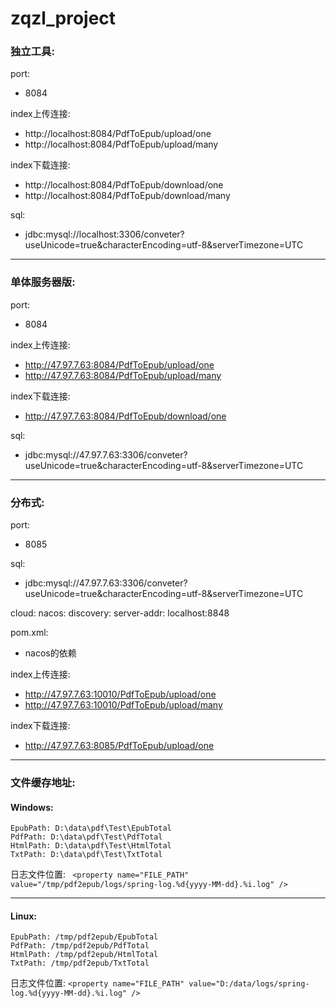 # zqzl_project

### 独立工具:
port:
- 8084

index上传连接: 
- http://localhost:8084/PdfToEpub/upload/one
- http://localhost:8084/PdfToEpub/upload/many
    
index下载连接:
- http://localhost:8084/PdfToEpub/download/one
- http://localhost:8084/PdfToEpub/download/many

sql: 
- jdbc:mysql://localhost:3306/conveter?useUnicode=true&characterEncoding=utf-8&serverTimezone=UTC

---
### 单体服务器版:
port:
- 8084

index上传连接:
- http://47.97.7.63:8084/PdfToEpub/upload/one
- http://47.97.7.63:8084/PdfToEpub/upload/many

index下载连接:
- http://47.97.7.63:8084/PdfToEpub/download/one

sql: 
- jdbc:mysql://47.97.7.63:3306/conveter?useUnicode=true&characterEncoding=utf-8&serverTimezone=UTC

---
### 分布式:
port:
- 8085

sql:
- jdbc:mysql://47.97.7.63:3306/conveter?useUnicode=true&characterEncoding=utf-8&serverTimezone=UTC

cloud:
  nacos:
    discovery:
      server-addr: localhost:8848

pom.xml:
- nacos的依赖

index上传连接:
- http://47.97.7.63:10010/PdfToEpub/upload/one
- http://47.97.7.63:10010/PdfToEpub/upload/many

index下载连接:
- http://47.97.7.63:8085/PdfToEpub/upload/one

---
### 文件缓存地址:
#### Windows:
  
    EpubPath: D:\data\pdf\Test\EpubTotal
    PdfPath: D:\data\pdf\Test\PdfTotal
    HtmlPath: D:\data\pdf\Test\HtmlTotal 
    TxtPath: D:\data\pdf\Test\TxtTotal

日志文件位置: 
``` <property name="FILE_PATH" value="/tmp/pdf2epub/logs/spring-log.%d{yyyy-MM-dd}.%i.log" />```

---
#### Linux:
  
    EpubPath: /tmp/pdf2epub/EpubTotal
    PdfPath: /tmp/pdf2epub/PdfTotal
    HtmlPath: /tmp/pdf2epub/HtmlTotal
    TxtPath: /tmp/pdf2epub/TxtTotal

日志文件位置: 
```<property name="FILE_PATH" value="D:/data/logs/spring-log.%d{yyyy-MM-dd}.%i.log" />```

